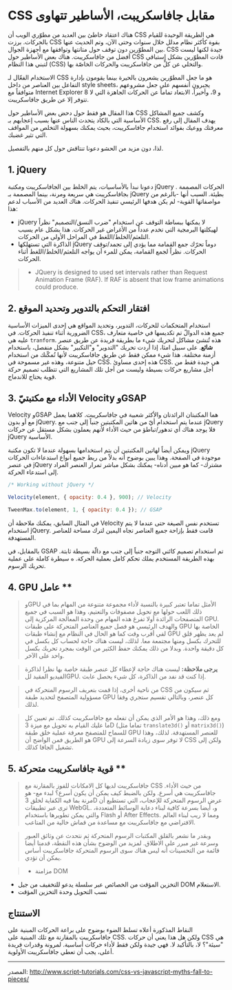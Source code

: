 # CSS مقابل جافاسكريبت، الأساطير تتهاوى

هناك اعتقاد خاطئ بين العديد من مطوّري الويب أن CSS هي الطريقة الوحيدة للقيام بالحركات. برزت CSS بقوة كأكثر نظام مدلل خلال سنوات وحتى الآن، وتم الحديث عنها بين المطوّرين دون توقف حول متانتها وتوافقها مع أجهزة الجوال. CSS جيدة لكنها ليست أفضل من جافاسكريبت. هناك بعض الأساطير حول CSS قادت المطوّرين بشكل استباقي لتبني هذا النظام (CSS) والتخلي عن كلٍّ من جافاسكريبت والحركات الخاصّة بها.

الاستخدام الفعّال لـ CSS هو ما جعل المطوّرين يشعرون بالحيرة بينما يقومون بإدارة التفاعل بين العناصر من داخل style sheets، يجبرون أنفسهم على جعل مشروعهم متوافقاً مع Internet Explorer 8 و 9، وأخيراً، الابتعاد تماماً عن الحركات الجاهزة التي لا تتوفر إلا عن طريق جافاسكريبت.

هذا المقال هو فقط حول دحض بعض الأساطير حول CSS وكشف جميع المشاكل الأساسية التي بالكاد يتحدث الناس عنها بسبب إعجابهم بـ CSS. يهدف المقال إلى رفع معرفتك ووعيك بفوائد استخدام جافاسكريبت، بحيث يمكنك بسهولة التخلص من المواقف التي تثير غضبك.

لذا، دون مزيد من الحشو دعونا تنتاقش حول كل منهم بالتفصيل.

## 1. jQuery

دعونا نبدأ بالأساسيات، يتم الخلط بين الجافاسكريبت ومكتبة jQuery . الحركات المصممة بجافاسكريبت هي سريعة ومرنة، بينما المصممة بـ jQuery بطيئة. السبب أنها -بالرغم من مواصفاتها القوية- لم يكن هدفها الرئيسي تنفيذ الحركات. هناك العديد من الأسباب لدعم هذا:

- jQuery لا يمكنها ببساطة التوقف عن استخدام "ضرب النسق/التصميم" نظراً لهيكلتها البرمجية التي تخدم عدداً من الأغراض غير الحركات. هذا بشكل عام يسبب التلعثم/الخلط/اللغط في المراحل الأولى من الحركات.
- الذاكرة التي تستهلكها jQuery دوماً تحرّك جمع القمامة مما يؤدي إلى تجمد/توقف الحركات. نظراً لجمع القمامة، يمكن للمرء أن يواجه التلعثم/الخلط/اللغط أثناء الحركات.
> - JQuery is designed to used set intervals rather than Request Animation Frame (RAF). If RAF is absent that low frame animations could produce.

## 2. افتقار التحكم بالتدوير وتحديد الموقع

استخدام المتحكمات للحركات، التدوير، وتحديد المواقع هي إحدى الميزات الأساسية الضرورية أثناء تنفيذ الحركات. في CSS، جميع هذه الدوالّ تم تكديسها في خاصية متعارف عليه هي `tranform`. هذه تُنشئ مشاكل لتحريك شيء ما بطريقة فريدة عن طريق عنصر **شائع**. على سبيل امثا، إذا أردت تحريك "التدوير" و"التكبير" بشكل منفصل، باستخدام أزمنة مختلفة. هذا شيء ممكن فقط عن طريق جافاسكريبت ﻷنها تُمكّنك من استخدام حيل متنوعة، وهذه غير مسموحة في CSS. هذه إحدى مساوئ CSS. هي جيدة فقط من أجل مشاريع حركات بسيطة وليست من أجل تلك المشاريع التي تتطلب تصميم حركة قوية يحتاج للاندماج.


## 3. الأداء مع مكتبتيّ Velocity وGSAP

Velocity وGSAP هما المكتبتان الرائدتان والأكثر شعبية في جافاسكريبت. كلاهما يعمل مع أو بدون jQuery. عندما يتم استخدام أيّ من هاتين المكتبتين جنباً إلى جنب مع jQuery فلا يوجد هناك أي تدهور/تباطؤ من حيث الأداء لأنهم يعملون بشكل مستقل عن حركات jQuery الأساسية.

ويمكن أيضاً لهاتين المكتبتين أن يتم استخدامها بسهولة عندما لا تكون مكتبة jQuery موجودة في الصفحة. وهذا يبين بوضوح أنه بدلاً من ربط جميع أنواع استدعاءات الحركات في عنصر jQuery مشترك- كما هو مبين أدناه- يمكنك بشكل مباشر تمرار العنصر المراد إلى استدعاء الحركة.

```javascript
/* Working without jQuery */

Velocity(element, { opacity: 0.4 }, 900); // Velocity

TweenMax.to(element, 1, { opacity: 0.4 }); // GSAP
```

في المثال السابق، يمكنك ملاحظة أن Velocity تستخدم نفس الصيغة حتى عندما لا يتم استخدام jQuery. قامت فقط بإزاحة جميع العناصر تجاه اليمين لترك مساحة للعناصر المستهدفة.

بالمقابل، في GSAP تم استخدام تصميم كائني التوجه جنباً إلى جنب مع دالّة بسيطة ثابتة. بهذه الطريقة المستخدم يملك تحكم كامل بعملية الحركة.
ه سيطرة كاملة على عملية تحريك الرسوم.

## 4. GPU عامل **

> وGPU الأمثل تماما تعتبر كبيرة بالنسبة لأداء مجموعة متنوعة من المهام بما في ذلك اللعب حولها مع تحويل مصفوفات والتعتيم، وهذا هو السبب في جميع المتصفحات الرائدة أولا تفرغ هذه المهام من وحدة المعالجة المركزية إلى GPU. والهدف الرئيسي هو فصل جميع العناصر المتحركة على طبقات GPU الخاصة بها لفي أقرب وقت كما هو الحال في النظام مع إنشاء طبقات GPU لم يعد يظهر قلق للتحرك بكسل ومنها مجتمعة معا. لذلك، ليست هناك حاجة لحساب كل بكسل في كل دقيقة واحدة. وبدلا من ذلك يمكنك حفظ الكثير من الوقت بمجرد تحريك بكسل واحد على الآخر.

> **يرجى ملاحظة:** ليست هناك حاجة لإعطاء كل عنصر طبقة خاصة بها نظرا لذاكرة الفيديو المقيد للGPU. إذا كنت قد نفد من الذاكرة، كل شيء يحصل عابث.

> من ناحية أخرى، إذا قمت بتعريف الرسوم المتحركة في CSS ثم سيكون من مسؤولية المتصفح لتحديد طبقة GPU كل عنصر، وبالتالي تقسيم ستجري وفقا لذلك.

> ومع ذلك، وهذا هو الأمر الذي يمكن أن تفعله مع جافاسكريبت كذلك. تم تعيين كل ما عليك القيام به تحويل مع ميزة 3D (تماما مثل `translate3d()` أو `matrix3d​​()`) للسماح للمتصفح معرفة عملية خلق طبقة GPU للعنصر المستهدفة. لذلك، وهذا هو الطريق فمن الواضح أن GPU لا توفر سوى زيادة السرعة إلى CSS ولكن إلى تشغيل الجافا كذلك.

## 5. قوية جافاسكريبت متحركة **

> جافاسكريبت لديها كل الامكانات للفوز بالمقارنة مع CSS من حيث الأداء. جافاسكريبت هي أسرع. ولكن بالضبط كيف يمكن أن يكون أسرع؟ لبدء مع- هو مرنة بما فيه الكفاية لخلق 3D عرض الرسوم المتحركة للإعجاب، التي تستطيع أن ترى عبر تطبيقات WebGL. و، أيضا بسرعة كافية لبناء دعابة الوسائط المتعددة، والتي يمكن تطويرها باستخدام Flash أو After Effects. ومما لا ريب لبناء العالم الافتراضي مع جافاسكريبت مع مساعدة من قماش خالية من المتاعب.

> وبقدر ما نشعر بالقلق المكتبات الرسوم المتحركة ثم نتحدث عن وثائق العبور وسرعة غير مبرر على الاطلاق. لمزيد من الوضوح بشأن هذه النقطة، قدمنا ​​أيضا قائمة من التحسينات أنه ليس هناك سوى الرسوم المتحركة جافاسكريبت أساس يمكن أن تؤدي.

>- مزامنة DOM
- التخزين المؤقت من الخصائص عبر سلسلة يدعو للتخفيف من جيل DOM الاستعلام.
- نسب التحويل وحدة التخزين المؤقت

## الاستنتاج

النقاط المذكورة أعلاه تسلط الضوء بوضوح على براعة الحركات المبنية على جافاسكريبت بالمقارنة مع تلك المبنية على CSS. ولكن هل هذا يعني أن حركات CSS هي "سيئة"؟ لا، بالتأكيد لا. فهي جيدة ولكن فقط لأداء حركات أساسية. لمرونة وقدرات فريدة أعلى، يجب أن تعطي جافاسكريبت الأولوية.

----

المصدر: 
http://www.script-tutorials.com/css-vs-javascript-myths-fall-to-pieces/